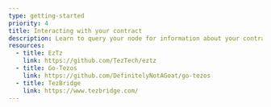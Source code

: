```yaml
---
type: getting-started
priority: 4
title: Interacting with your contract
description: Learn to query your node for information about your contracts. Start building applications.
resources:
  - title: EzTz
    link: https://github.com/TezTech/eztz
  - title: Go-Tezos
    link: https://github.com/DefinitelyNotAGoat/go-tezos
  - title: TezBridge
    link: https://www.tezbridge.com/
---
```

